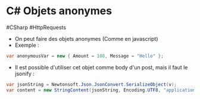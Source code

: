 # C# Objets anonymes

#CSharp #HttpRequests

- On peut faire des objets anonymes (Comme en javascript)
- Exemple :

```C#
var anonymousVar = new { Amount = 108, Message = "Hello" };
```

- Il est possible d'utiliser cet objet comme body d'un post, mais il faut le jsonify :

```C#
var jsonString = Newtonsoft.Json.JsonConvert.SerializeObject(v);
var content = new StringContent(jsonString, Encoding.UTF8, "application/json");

```
